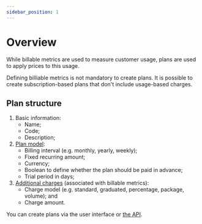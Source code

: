 ```yaml
---
sidebar_position: 1
---
```


# Overview
While billable metrics are used to measure customer usage, plans are used to apply prices to this usage.

Defining billiable metrics is not mandatory to create plans. It is possible to create subscription-based plans that don't include usage-based charges.

## Plan structure
1. Basic information:
    - Name;
    - Code;
    - Description;
2. [Plan model](./plan-model):
    - Billing interval (e.g. monthly, yearly, weekly);
    - Fixed recurring amount;
    - Currency;
    - Boolean to define whether the plan should be paid in advance;
    - Trial period in days;
3. [Additional charges](./charges) (associated with billable metrics):
    - Charge model (e.g. standard, graduated, percentage, package, volume); and
    - Charge amount.

You can create plans via the user interface or [the API](../../api/plans/create-plan).